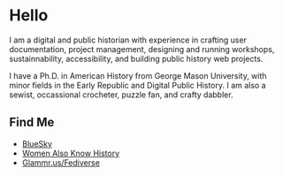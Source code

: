 # Hello

I am a digital and public historian with experience in crafting user documentation, project management, designing and running workshops, sustainnability, accessibility, and building public history web projects.

I have a Ph.D. in American History from George Mason University, with minor fields in the Early Republic and Digital Public History. I am also a sewist, occassional crocheter, puzzle fan, and crafty dabbler.

## Find Me

- [BlueSky](https://bsky.app/profile/mebrett.bsky.social)
- [Women Also Know History](https://womenalsoknowhistory.com/individual-scholar-page/?pdb=3170)
- [Glammr.us/Fediverse](https://glammr.us/@mebrett)
